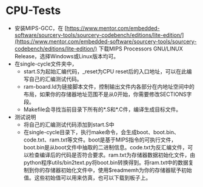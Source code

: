 # CPU-Tests 

* 安装MIPS-GCC，在 [https://www.mentor.com/embedded-software/sourcery-tools/sourcery-codebench/editions/lite-edition/](https://www.mentor.com/embedded-software/sourcery-tools/sourcery-codebench/editions/lite-edition/) 下载MIPS Processors GNU/LINUX Release，选择Windows或Linux版本均可。
* 在single-cycle文件夹中，
	* start.S为起始汇编代码，_reset为CPU reset后的入口地址，可以在此编写自己的汇编测试代码。
	* ram-board.ld为链接脚本文件，控制输出文件内各部分在内地址空间中的布局，如果你的存储器地址范围不是从0开始，你需要修改SECTIONS字段。
	* Makefile会寻找当前目录下所有的*.S和*.C件，编译生成目标文件。
* 测试说明
	* 将自己的汇编测试代码添加到start.S中
	* 在single-cycle目录下，执行make命令，会生成boot、boot.bin、code.txt、ram.txt等文件。boot是基于MIPS指令的可执行文件，boot.bin是从boot文件中抽取的二进制信息。code.txt为反汇编文件，可以检查编译后的代码是否符合要求。ram.txt为存储器数据初始化文件，由python程序utils/bin2text.py将boot.bin转换得到。将ram.txt中的数据复制到你的存储器初始化文件中，使用$readmemh为你的存储器赋予初始值。这些初始值可以用来仿真，也可以下载到板子上。
